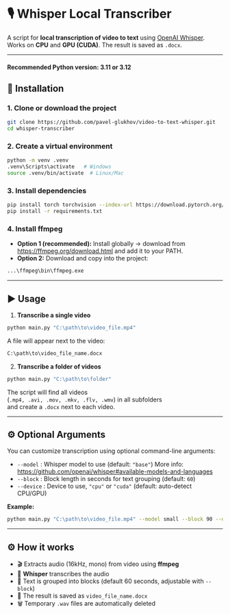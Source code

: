 # 🎙 Whisper Local Transcriber

A script for **local transcription of video to text** using [OpenAI Whisper](https://github.com/openai/whisper).  
Works on **CPU** and **GPU (CUDA)**. The result is saved as `.docx`.

---
#### Recommended Python version: 3.11 or 3.12

## 🚀 Installation

### 1. Clone or download the project
```bash
git clone https://github.com/pavel-glukhov/video-to-text-whisper.git
cd whisper-transcriber
```

### 2. Create a virtual environment
```bash
python -m venv .venv
.venv\Scripts\activate   # Windows
source .venv/bin/activate  # Linux/Mac
```

### 3. Install dependencies
```bash
pip install torch torchvision --index-url https://download.pytorch.org/whl/cu121
pip install -r requirements.txt
```

### 4. Install ffmpeg
- **Option 1 (recommended):** Install globally → download from https://ffmpeg.org/download.html and add it to your PATH.  
- **Option 2:** Download and copy into the project:
```bash
...\ffmpeg\bin\ffmpeg.exe
```

---

## ▶️ Usage

1. **Transcribe a single video**
```bash
python main.py "C:\path\to\video_file.mp4"
```
A file will appear next to the video:
```bash
C:\path\to\video_file_name.docx
```

2. **Transcribe a folder of videos**
```bash
python main.py "C:\path\to\folder"
```
The script will find all videos  
(`.mp4, .avi, .mov, .mkv, .flv, .wmv`) in all subfolders  
and create a `.docx` next to each video.

---

## ⚙️ Optional Arguments

You can customize transcription using optional command-line arguments:

- `--model` : Whisper model to use (default: `"base"`) 
            More info: https://github.com/openai/whisper#available-models-and-languages
- `--block` : Block length in seconds for text grouping (default: `60`)
- `--device` : Device to use, `"cpu"` or `"cuda"` (default: auto-detect CPU/GPU)

**Example:**
```bash
python main.py "C:\path\to\video_file.mp4" --model small --block 90 --device cuda
```

---

## ⚙️ How it works

- 🎬 Extracts audio (16kHz, mono) from video using **ffmpeg**  
- 🧠 **Whisper** transcribes the audio  
- 📝 Text is grouped into blocks (default 60 seconds, adjustable with `--block`)  
- 📂 The result is saved as `video_file_name.docx`  
- 🗑️ Temporary `.wav` files are automatically deleted  
